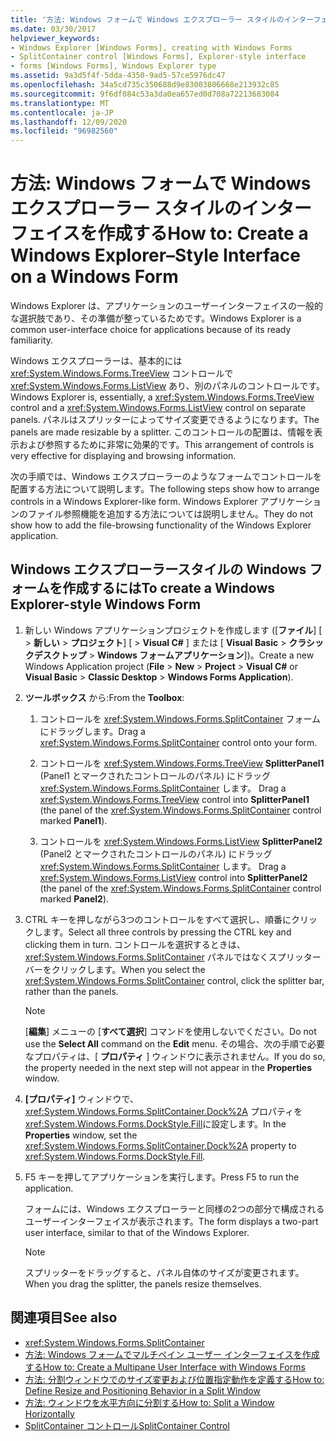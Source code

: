 ```yaml
---
title: '方法: Windows フォームで Windows エクスプローラー スタイルのインターフェイスを作成する'
ms.date: 03/30/2017
helpviewer_keywords:
- Windows Explorer [Windows Forms], creating with Windows Forms
- SplitContainer control [Windows Forms], Explorer-style interface
- forms [Windows Forms], Windows Explorer type
ms.assetid: 9a3d5f4f-5dda-4350-9ad5-57ce5976dc47
ms.openlocfilehash: 34a5cd735c350688d9e83003806668e213932c85
ms.sourcegitcommit: 9f6df084c53a3da0ea657ed0d708a72213683084
ms.translationtype: MT
ms.contentlocale: ja-JP
ms.lasthandoff: 12/09/2020
ms.locfileid: "96982560"
---
```

# <a name="how-to-create-a-windows-explorerstyle-interface-on-a-windows-form"></a><span data-ttu-id="0f61a-102">方法: Windows フォームで Windows エクスプローラー スタイルのインターフェイスを作成する</span><span class="sxs-lookup"><span data-stu-id="0f61a-102">How to: Create a Windows Explorer–Style Interface on a Windows Form</span></span>
<span data-ttu-id="0f61a-103">Windows Explorer は、アプリケーションのユーザーインターフェイスの一般的な選択肢であり、その準備が整っているためです。</span><span class="sxs-lookup"><span data-stu-id="0f61a-103">Windows Explorer is a common user-interface choice for applications because of its ready familiarity.</span></span>

 <span data-ttu-id="0f61a-104">Windows エクスプローラーは、基本的には <xref:System.Windows.Forms.TreeView> コントロールで <xref:System.Windows.Forms.ListView> あり、別のパネルのコントロールです。</span><span class="sxs-lookup"><span data-stu-id="0f61a-104">Windows Explorer is, essentially, a <xref:System.Windows.Forms.TreeView> control and a <xref:System.Windows.Forms.ListView> control on separate panels.</span></span> <span data-ttu-id="0f61a-105">パネルはスプリッターによってサイズ変更できるようになります。</span><span class="sxs-lookup"><span data-stu-id="0f61a-105">The panels are made resizable by a splitter.</span></span> <span data-ttu-id="0f61a-106">このコントロールの配置は、情報を表示および参照するために非常に効果的です。</span><span class="sxs-lookup"><span data-stu-id="0f61a-106">This arrangement of controls is very effective for displaying and browsing information.</span></span>

 <span data-ttu-id="0f61a-107">次の手順では、Windows エクスプローラーのようなフォームでコントロールを配置する方法について説明します。</span><span class="sxs-lookup"><span data-stu-id="0f61a-107">The following steps show how to arrange controls in a Windows Explorer-like form.</span></span> <span data-ttu-id="0f61a-108">Windows Explorer アプリケーションのファイル参照機能を追加する方法については説明しません。</span><span class="sxs-lookup"><span data-stu-id="0f61a-108">They do not show how to add the file-browsing functionality of the Windows Explorer application.</span></span>

## <a name="to-create-a-windows-explorer-style-windows-form"></a><span data-ttu-id="0f61a-109">Windows エクスプローラースタイルの Windows フォームを作成するには</span><span class="sxs-lookup"><span data-stu-id="0f61a-109">To create a Windows Explorer-style Windows Form</span></span>

1. <span data-ttu-id="0f61a-110">新しい Windows アプリケーションプロジェクトを作成します ([**ファイル**] [  >  **新しい**  >  **プロジェクト**] [  >  **Visual C#** ] または [ **Visual Basic**  >  **クラシックデスクトップ**  >  **Windows フォームアプリケーション**])。</span><span class="sxs-lookup"><span data-stu-id="0f61a-110">Create a new Windows Application project (**File** > **New** > **Project** > **Visual C#** or **Visual Basic** > **Classic Desktop** > **Windows Forms Application**).</span></span>

2. <span data-ttu-id="0f61a-111">**ツールボックス** から:</span><span class="sxs-lookup"><span data-stu-id="0f61a-111">From the **Toolbox**:</span></span>

    1. <span data-ttu-id="0f61a-112">コントロールを <xref:System.Windows.Forms.SplitContainer> フォームにドラッグします。</span><span class="sxs-lookup"><span data-stu-id="0f61a-112">Drag a <xref:System.Windows.Forms.SplitContainer> control onto your form.</span></span>

    2. <span data-ttu-id="0f61a-113">コントロールを <xref:System.Windows.Forms.TreeView> **SplitterPanel1** (Panel1 とマークされたコントロールのパネル) にドラッグ <xref:System.Windows.Forms.SplitContainer> します。 </span><span class="sxs-lookup"><span data-stu-id="0f61a-113">Drag a <xref:System.Windows.Forms.TreeView> control into **SplitterPanel1** (the panel of the <xref:System.Windows.Forms.SplitContainer> control marked **Panel1**).</span></span>

    3. <span data-ttu-id="0f61a-114">コントロールを <xref:System.Windows.Forms.ListView> **SplitterPanel2** (Panel2 とマークされたコントロールのパネル) にドラッグ <xref:System.Windows.Forms.SplitContainer> します。 </span><span class="sxs-lookup"><span data-stu-id="0f61a-114">Drag a <xref:System.Windows.Forms.ListView> control into **SplitterPanel2** (the panel of the <xref:System.Windows.Forms.SplitContainer> control marked **Panel2**).</span></span>

3. <span data-ttu-id="0f61a-115">CTRL キーを押しながら3つのコントロールをすべて選択し、順番にクリックします。</span><span class="sxs-lookup"><span data-stu-id="0f61a-115">Select all three controls by pressing the CTRL key and clicking them in turn.</span></span> <span data-ttu-id="0f61a-116">コントロールを選択するときは、 <xref:System.Windows.Forms.SplitContainer> パネルではなくスプリッターバーをクリックします。</span><span class="sxs-lookup"><span data-stu-id="0f61a-116">When you select the <xref:System.Windows.Forms.SplitContainer> control, click the splitter bar, rather than the panels.</span></span>

    > [!NOTE]
    > <span data-ttu-id="0f61a-117">[**編集**] メニューの [**すべて選択**] コマンドを使用しないでください。</span><span class="sxs-lookup"><span data-stu-id="0f61a-117">Do not use the **Select All** command on the **Edit** menu.</span></span> <span data-ttu-id="0f61a-118">その場合、次の手順で必要なプロパティは、[ **プロパティ** ] ウィンドウに表示されません。</span><span class="sxs-lookup"><span data-stu-id="0f61a-118">If you do so, the property needed in the next step will not appear in the **Properties** window.</span></span>

4. <span data-ttu-id="0f61a-119">**[プロパティ]** ウィンドウで、 <xref:System.Windows.Forms.SplitContainer.Dock%2A> プロパティを <xref:System.Windows.Forms.DockStyle.Fill>に設定します。</span><span class="sxs-lookup"><span data-stu-id="0f61a-119">In the **Properties** window, set the <xref:System.Windows.Forms.SplitContainer.Dock%2A> property to <xref:System.Windows.Forms.DockStyle.Fill>.</span></span>

5. <span data-ttu-id="0f61a-120">F5 キーを押してアプリケーションを実行します。</span><span class="sxs-lookup"><span data-stu-id="0f61a-120">Press F5 to run the application.</span></span>

     <span data-ttu-id="0f61a-121">フォームには、Windows エクスプローラーと同様の2つの部分で構成されるユーザーインターフェイスが表示されます。</span><span class="sxs-lookup"><span data-stu-id="0f61a-121">The form displays a two-part user interface, similar to that of the Windows Explorer.</span></span>

    > [!NOTE]
    > <span data-ttu-id="0f61a-122">スプリッターをドラッグすると、パネル自体のサイズが変更されます。</span><span class="sxs-lookup"><span data-stu-id="0f61a-122">When you drag the splitter, the panels resize themselves.</span></span>

## <a name="see-also"></a><span data-ttu-id="0f61a-123">関連項目</span><span class="sxs-lookup"><span data-stu-id="0f61a-123">See also</span></span>

- <xref:System.Windows.Forms.SplitContainer>
- [<span data-ttu-id="0f61a-124">方法: Windows フォームでマルチペイン ユーザー インターフェイスを作成する</span><span class="sxs-lookup"><span data-stu-id="0f61a-124">How to: Create a Multipane User Interface with Windows Forms</span></span>](how-to-create-a-multipane-user-interface-with-windows-forms.md)
- [<span data-ttu-id="0f61a-125">方法: 分割ウィンドウでのサイズ変更および位置指定動作を定義する</span><span class="sxs-lookup"><span data-stu-id="0f61a-125">How to: Define Resize and Positioning Behavior in a Split Window</span></span>](how-to-define-resize-and-positioning-behavior-in-a-split-window.md)
- [<span data-ttu-id="0f61a-126">方法: ウィンドウを水平方向に分割する</span><span class="sxs-lookup"><span data-stu-id="0f61a-126">How to: Split a Window Horizontally</span></span>](how-to-split-a-window-horizontally.md)
- [<span data-ttu-id="0f61a-127">SplitContainer コントロール</span><span class="sxs-lookup"><span data-stu-id="0f61a-127">SplitContainer Control</span></span>](splitcontainer-control-windows-forms.md)
